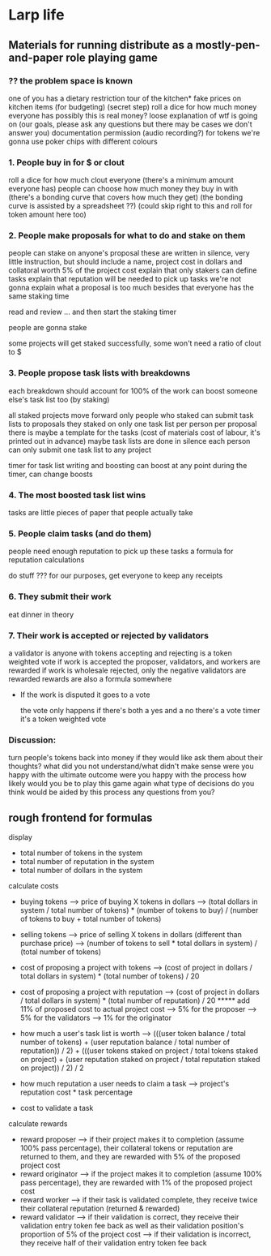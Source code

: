 # Larp life

## Materials for running distribute as a mostly-pen-and-paper role playing game

### ?? the problem space is known

one of you has a dietary restriction
tour of the kitchen*
fake prices on kitchen items (for budgeting)
(secret step) roll a dice for how much money everyone has
  possibly this is real money?
loose explanation of wtf is going on
  (our goals, please ask any questions but there may be cases we don't answer you)
documentation permission (audio recording?)
for tokens we're gonna use poker chips with different colours

### 1. People buy in for $ or clout

roll a dice for how much clout everyone
  (there's a minimum amount everyone has)
people can choose how much money they buy in with
  (there's a bonding curve that covers how much they get)
  (the bonding curve is assisted by a spreadsheet ??)
  (could skip right to this and roll for token amount here too)

### 2. People make proposals for what to do and stake on them

  people can stake on anyone's proposal
  these are written in silence,
  very little instruction, but should include a name, project cost in dollars and collatoral worth 5% of the project cost
  explain that only stakers can define tasks
  explain that reputation will be needed to pick up tasks
  we're not gonna explain what a proposal is too much besides that
  everyone has the same staking time

  read and review ... and then start the staking timer

  people are gonna stake

  some projects will get staked successfully, some won't
  need a ratio of clout to $


### 3. People propose task lists with breakdowns

  each breakdown should account for 100% of the work
  can boost someone else's task list too (by staking)

  all staked projects move forward
  only people who staked can submit task lists to proposals they staked on
  only one task list per person per proposal
  there is maybe a template for the tasks (cost of materials cost of labour, it's printed out in advance)
  maybe task lists are done in silence
  each person can only submit one task list to any project

  timer for task list writing and boosting
  can boost at any point during the timer, can change boosts

### 4. The most boosted task list wins

  tasks are little pieces of paper that people actually take

### 5. People claim tasks (and do them)

  people need enough reputation to pick up these tasks
  a formula for reputation calculations

  do stuff ???
  for our purposes, get everyone to keep any receipts

### 6. They submit their work

  eat dinner in theory

### 7. Their work is accepted or rejected by validators

  a validator is anyone with tokens
  accepting and rejecting is a token weighted vote
  if work is accepted the proposer, validators, and workers are rewarded
  if work is wholesale rejected, only the negative validators are rewarded
  rewards are also a formula somewhere

* If the work is disputed it goes to a vote

  the vote only happens if there's both a yes and a no
  there's a vote timer
  it's a token weighted vote

### Discussion:

  turn people's tokens back into money if they would like
  ask them about their thoughts?
  what did you not understand/what didn't make sense
  were you happy with the ultimate outcome
  were you happy with the process
  how likely would you be to play this game again
  what type of decisions do you think would be aided by this process
  any questions from you?

  ## rough frontend for formulas

display
  * total number of tokens in the system
  * total number of reputation in the system
  * total number of dollars in the system

calculate costs
  * buying tokens --> price of buying X tokens in dollars
    --> (total dollars in system / total number of tokens) * (number of tokens to buy) / (number of tokens to buy + total number of tokens)
  * selling tokens --> price of selling X tokens in dollars (different than purchase price)
    --> (number of tokens to sell * total dollars in system) / (total number of tokens)

  * cost of proposing a project with tokens
    --> (cost of project in dollars / total dollars in system) * (total number of tokens) / 20
  * cost of proposing a project with reputation
    --> (cost of project in dollars / total dollars in system) * (total number of reputation) / 20
  ***** add 11% of proposed cost to actual project cost
    --> 5% for the proposer
    --> 5% for the validators
    --> 1% for the originator

  * how much a user's task list is worth
    --> (((user token balance / total number of tokens) + (user reputation balance / total number of reputation)) / 2) + (((user tokens staked on project / total tokens staked on project) + (user reputation staked on project / total reputation staked on project)) / 2) / 2

  * how much reputation a user needs to claim a task
    --> project's reputation cost * task percentage

  * cost to validate a task

calculate rewards
  * reward proposer
    --> if their project makes it to completion (assume 100% pass percentage), their collateral tokens or reputation are returned to them, and they are rewarded with 5% of the proposed project cost
  * reward originator
    --> if the project makes it to completion (assume 100% pass percentage), they are rewarded with 1% of the proposed project cost
  * reward worker
    --> if their task is validated complete, they receive twice their collateral reputation (returned & rewarded)
  * reward validator
    --> if their validation is correct, they receive their validation entry token fee back as well as their validation position's proportion of 5% of the project cost
    --> if their validation is incorrect, they receive half of their validation entry token fee back
